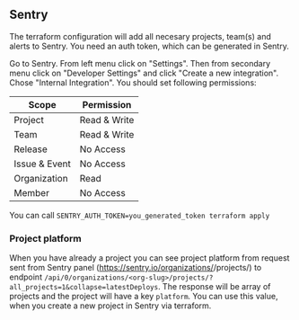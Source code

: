 ## Sentry

The terraform configuration will add all necesary projects, team(s) and alerts to Sentry.
You need an auth token, which can be generated in Sentry.

Go to Sentry. From left menu click on "Settings".
Then from secondary menu click on "Developer Settings" and click "Create a new integration".
Chose "Internal Integration".
You should set following permissions:

| Scope  | Permission  |
|---|---|
| Project  | Read & Write  |
| Team  | Read & Write  |
| Release   | No Access  |
| Issue & Event| No Access |
| Organization | Read |
| Member | No Access |

You can call `SENTRY_AUTH_TOKEN=you_generated_token terraform apply`

### Project platform

When you have already a project you can see project platform from request sent from Sentry panel (https://sentry.io/organizations/<org-slug>/projects/) to endpoint `/api/0/organizations/<org-slug>/projects/?all_projects=1&collapse=latestDeploys`.
The response will be array of projects and the project will have a key `platform`. You can use this value, when you create a new project in Sentry via terraform.
